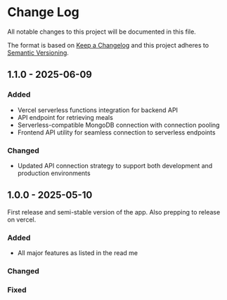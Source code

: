 # Change Log

All notable changes to this project will be documented in this file.

The format is based on [Keep a Changelog](http://keepachangelog.com/)
and this project adheres to [Semantic Versioning](http://semver.org/).

## 1.1.0 - 2025-06-09

### Added

- Vercel serverless functions integration for backend API
- API endpoint for retrieving meals
- Serverless-compatible MongoDB connection with connection pooling
- Frontend API utility for seamless connection to serverless endpoints

### Changed

- Updated API connection strategy to support both development and production environments

## 1.0.0 - 2025-05-10

First release and semi-stable version of the app. Also prepping to release on vercel.

### Added

- All major features as listed in the read me

### Changed

### Fixed
